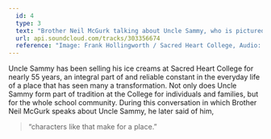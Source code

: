 ```yaml
---
  id: 4
  type: 3
  text: "Brother Neil McGurk talking about Uncle Sammy, who is pictured here talking with Brother Joseph in 2015."
  url: api.soundcloud.com/tracks/303356674 
  reference: "Image: Frank Hollingworth / Sacred Heart College, Audio: C Kamana"
---
```

Uncle Sammy has been selling his ice creams at Sacred Heart College for nearly 55 years, an integral part of and reliable constant in the everyday life of a place that has seen many a transformation. Not only does Uncle Sammy form part of tradition at the College for individuals and families, but for the whole school community. During this conversation in which Brother Neil McGurk speaks about Uncle Sammy, he later said of him, 
> “characters like that make for a place.”
